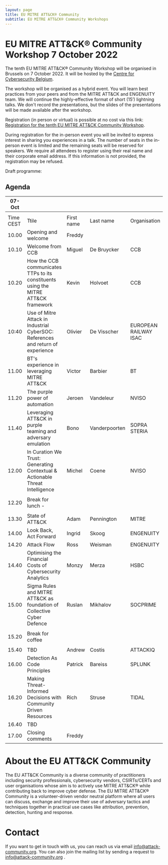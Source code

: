 ```yaml
---
layout: page
title: EU MITRE ATT&CK® Community
subtitle: EU MITRE ATT&CK® Community Workshops
---
```


# EU MITRE ATT&CK® Community Workshop 7 October 2022

The tenth EU MITRE ATT&CK® Community Workshop will be organised in Brussels on 7 October 2022. It will be hosted by the <a href="https://ccb.belgium.be/en"> Centre for Cybersecurity Belgium</a>. 

The workshop will be organised as a hybrid event. You will learn best practices from your peers and from the MITRE ATT&CK and ENGENUITY team. We will continue the highly-effective format of short (15’) lightning talks. We don't record the presentations, but the slides of the presentations will be made available after the workshop.

Registration (in person or virtual) is possible at no cost via this link: <a href="https://www.xing.com/events/eu-mitre-att-ck-community-workshop-4153389"> Registration for the tenth 
EU MITRE ATT&CK Community Workshop</a>. 

During registration for the in-person event you will be invited to express interest in sharing you experiences in a talk. The number of seats in the in-person event is limited and the remaining seats will be reserved for speakers. We require all attendees to register using their real name and their corporate email address. If this information is not provided, the registration may be refused. 

Draft programme:
## Agenda

| 07-Oct   |                                                                                       |             |            |                                   |
|----------|---------------------------------------------------------------------------------------|-------------|------------|-----------------------------------|
|          |                                                                                       |             |            |                                   |
| Time CEST| Ttile                                                                                 | First name  | Last name  | Organisation                      |
| 10.00    | Opening and welcome                                                                   | Freddy      |            |                                   |
| 10.10    | Welcome from CCB                                                                      | Miguel      | De Bruycker| CCB                               |
| 10.20    | How the CCB communicates TTPs to its constituents using the MITRE ATT&CK framework    | Kevin       | Holvoet    | CCB                               |
| 10:40    | Use of Mitre Attack in Industrial CyberSOC: References and return of experience       | Olivier     | De Visscher| EUROPEAN RAILWAY ISAC             |
| 11.00    | BT's experience in leveraging MITRE ATT&CK                                            | Victor      | Barbier    | BT                                |
| 11.20    | The purple power of automation                                                        | Jeroen      | Vandeleur  | NVISO                             |
| 11.40    | Leveraging ATT&CK in purple teaming and adversary emulation                           | Bono        | Vanderpoorten   | SOPRA STERIA                 |
| 12.00    | In Curation We Trust: Generating Contextual & Actionable Threat Intelligence          | Michel      | Coene      | NVISO                             |
|          |                                                                                       |             |            |                                   |
| 12.20    | Break for lunch  -                                                                    |             |            |                                   |
|          |                                                                                       |             |            |                                   |
| 13.30    | State of ATT&CK                                                                       | Adam        | Pennington | MITRE                             |
| 14.00    | Look Back, Act Forward                                                                | Ingrid      | Skoog      | ENGENUITY                         |
| 14.20    | Attack Flow                                                                           | Ross        | Weisman    | ENGENUITY                         |
| 14.40    | Optimising the Financial Costs of Cybersecurity Analytics                             | Monzy       | Merza      | HSBC                              |
| 15.00    | Sigma Rules and MITRE ATT&CK as foundation of Collective Cyber Defence                | Ruslan      | Mikhalov   | SOCPRIME                          |
|          |                                                                                       |             |            |                                   |
| 15.20    | Break for coffee                                                                      |             |            |                                   |
|          |                                                                                       |             |            |                                   |
| 15.40    | TBD                                                                                   | Andrew      | Costis     | ATTACKIQ                          |
| 16.00    | Detection As Code Principles                                                          | Patrick     | Bareiss    | SPLUNK                            |
| 16.20    | Making Threat-Informed Decisions with Community Driven Resources                      | Rich        | Struse     | TIDAL                             |
| 16.40    | TBD                                                                                   |             |            |                                   |
| 17.00    | Closing comments                                                                      | Freddy      |            |                                   |



# About the EU ATT&CK Community

The EU ATT&CK Community is a diverse community of practitioners including security professionals, cybersecurity vendors, CSIRTs/CERTs and user organisations whose aim is to actively use MITRE ATT&CK® while contributing back to improve cyber defense. The EU MITRE ATT&CK® Community is a volunteer-driven vendor neutral platform where all users can discuss, exchange and improve their use of adversary tactics and techniques together in practical use cases like attribution, prevention, detection, hunting and response.

# Contact

If you want to get in touch with us, you can reach us via email info@attack-community.org. You can also join the mailing list by sending a request to info@attack-community.org .


